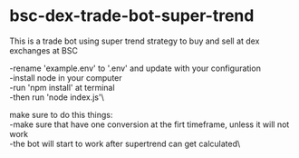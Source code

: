# bsc-dex-trade-bot-super-trend

This is a trade bot using super trend strategy to buy and sell at dex exchanges at BSC

-rename 'example.env' to '.env' and update with your configuration\
-install node in your computer\
-run 'npm install' at terminal\
-then run 'node index.js'\\

make sure to do this things:\
-make sure that have one conversion at the firt timeframe, unless it will not work\
-the bot will start to work after supertrend can get calculated\
